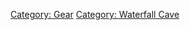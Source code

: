 [Category: Gear](Category:_Gear "wikilink") [Category: Waterfall
Cave](Category:_Waterfall_Cave "wikilink")
